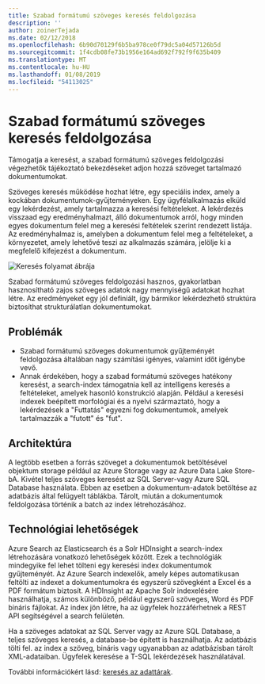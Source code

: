 ```yaml
---
title: Szabad formátumú szöveges keresés feldolgozása
description: ''
author: zoinerTejada
ms.date: 02/12/2018
ms.openlocfilehash: 6b90d70129f6b5ba978ce0f79dc5a04d57126b5d
ms.sourcegitcommit: 1f4cdb08fe73b1956e164ad692f792f9f635b409
ms.translationtype: MT
ms.contentlocale: hu-HU
ms.lasthandoff: 01/08/2019
ms.locfileid: "54113025"
---
```

# <a name="processing-free-form-text-for-search"></a>Szabad formátumú szöveges keresés feldolgozása

Támogatja a keresést, a szabad formátumú szöveges feldolgozási végezhetők tájékoztató bekezdéseket adjon hozzá szöveget tartalmazó dokumentumokat.

Szöveges keresés működése hozhat létre, egy speciális index, amely a kockában dokumentumok-gyűjteményeken. Egy ügyfélalkalmazás elküld egy lekérdezést, amely tartalmazza a keresési feltételeket. A lekérdezés visszaad egy eredményhalmazt, álló dokumentumok arról, hogy minden egyes dokumentum felel meg a keresési feltételek szerint rendezett listája. Az eredményhalmaz is, amelyben a dokumentum felel meg a feltételeket, a környezetet, amely lehetővé teszi az alkalmazás számára, jelölje ki a megfelelő kifejezést a dokumentum.

![Keresés folyamat ábrája](./images/search-pipeline.png)

Szabad formátumú szöveges feldolgozási hasznos, gyakorlatban hasznosítható zajos szöveges adatok nagy mennyiségű adatokat hozhat létre. Az eredményeket egy jól definiált, így bármikor lekérdezhető struktúra biztosíthat strukturálatlan dokumentumokat.

## <a name="challenges"></a>Problémák

- Szabad formátumú szöveges dokumentumok gyűjteményét feldolgozása általában nagy számítási igényes, valamint időt igénybe vevő.
- Annak érdekében, hogy a szabad formátumú szöveges hatékony keresést, a search-index támogatnia kell az intelligens keresés a feltételeket, amelyek hasonló konstrukció alapján. Például a keresési indexek beépített morfológiai és a nyelvi származtató, hogy a lekérdezések a "Futtatás" egyezni fog dokumentumok, amelyek tartalmazzák a "futott" és "fut".

## <a name="architecture"></a>Architektúra

A legtöbb esetben a forrás szöveget a dokumentumok betöltésével objektum storage például az Azure Storage vagy az Azure Data Lake Store-bA. Kivétel teljes szöveges keresést az SQL Server-vagy Azure SQL Database használata. Ebben az esetben a dokumentum-adatok betöltése az adatbázis által felügyelt táblákba. Tárolt, miután a dokumentumok feldolgozása történik a batch az index létrehozásához.

## <a name="technology-choices"></a>Technológiai lehetőségek

Azure Search az Elasticsearch és a Solr HDInsight a search-index létrehozására vonatkozó lehetőségek között. Ezek a technológiák mindegyike fel lehet tölteni egy keresési index dokumentumok gyűjteményét. Az Azure Search indexelők, amely képes automatikusan feltölti az indexet a dokumentumokra és egyszerű szövegként a Excel és a PDF formátum biztosít. A HDInsight az Apache Solr indexelésére használhatja, számos különböző, például egyszerű szöveges, Word és PDF bináris fájlokat. Az index jön létre, ha az ügyfelek hozzáférhetnek a REST API segítségével a search felületén.

Ha a szöveges adatokat az SQL Server vagy az Azure SQL Database, a teljes szöveges keresés, a database-be épített is használhatja. Az adatbázis tölti fel. az index a szöveg, bináris vagy ugyanabban az adatbázisban tárolt XML-adataiban. Ügyfelek keresése a T-SQL lekérdezések használatával.

További információkért lásd: [keresés az adattárak](../technology-choices/search-options.md).
